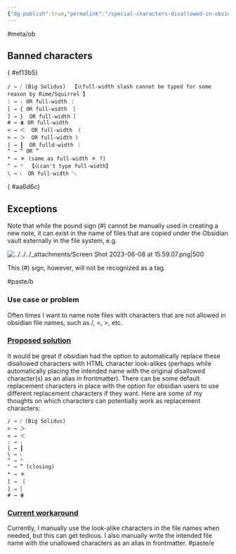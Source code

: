 ```yaml
---
{"dg-publish":true,"permalink":"/special-characters-disallowed-in-obsidian-file-note-names-and-proposed-substitutes/","noteIcon":"2"}
---
```


#meta/ob 

## Banned characters
{ #ef13b5}


```
/ → ⧸ (Big Solidus)  【巜full-width slash cannot be typed for some reason by Rime/Squirrel 】
: → ։ OR full-width ： 
[ → { OR full-width ［  
] → }  OR full-width ］ 
# → ⋕ OR full-width 
< → ＜  OR full-width 〈
> → ＞  OR full-width 〉
| → ┃  OR fulld-width ｜
" → “ OR ”  
* → ＊ (same as full-width ＊ ?) 
^ → ⌃  【巜can't type full-width】
\ → ⧵  OR full-width ＼ 
```
{ #aa6d6c}


## Exceptions

Note that while the pound sign (\#) cannot be manually used in creating a new note, it can exist in the name of files that are copied under the Obsidian vault externally in the file system, e.g. 

![../../../_attachments/Screen Shot 2023-06-08 at 15.59.07.png|500](/img/user/_attachments/Screen%20Shot%202023-06-08%20at%2015.59.07.png)

This (#) sign, however, will not be recognized as a tag.

#paste/b
### Use case or problem

Often times I want to name note files with characters that are not allowed in obsidian file names, such as /, <, >, etc.

### [Proposed solution](https://forum.obsidian.md/t/automatically-replace-unallowed-filename-characters-with-similar-special-characters/48182#proposed-solution-2)

It would be great if obsidian had the option to automatically replace these disallowed characters with HTML character look-alikes (perhaps while automatically placing the intended name with the original disallowed character(s) as an alias in frontmatter). There can be some default replacement characters in place with the option for obsidian users to use different replacement characters if they want. Here are some of my thoughts on which characters can potentially work as replacement characters:

```
/ → ⧸ (Big Solidus)  
> → ＞  
< → ＜  
: → ։  
| → ┃  
\ → ⧵  
^ → ⌃  
" → ” (closing)  
* → ＊  
[ → ［  
] → ］  
# → ⋕
```

### [Current workaround](https://forum.obsidian.md/t/automatically-replace-unallowed-filename-characters-with-similar-special-characters/48182#current-workaround-3)

Currently, I manually use the look-alike characters in the file names when needed, but this can get tedious. I also manually write the intended file name with the unallowed characters as an alias in frontmatter.
#paste/e
